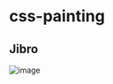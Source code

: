 # css-painting

## Jibro

![image](https://user-images.githubusercontent.com/90930391/193074054-9ef10fe3-bd1f-4cb7-b62e-32e1ef74c1f1.png)
